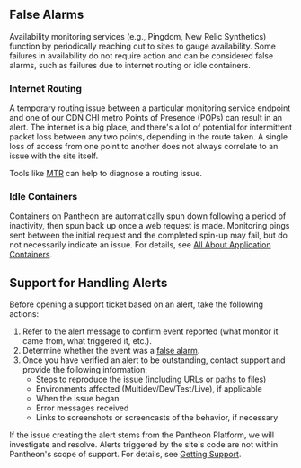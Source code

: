 ## False Alarms
Availability monitoring services (e.g., Pingdom, New Relic Synthetics) function by periodically reaching out to sites to gauge availability. Some failures in availability do not require action and can be considered false alarms, such as failures due to internet routing or idle containers.

### Internet Routing
A temporary routing issue between a particular monitoring service endpoint and one of our CDN CHI metro Points of Presence (POPs) can result in an alert. The internet is a big place, and there's a lot of potential for intermittent packet loss between any two points, depending in the route taken. A single loss of access from one point to another does not always correlate to an issue with the site itself.

Tools like [MTR](https://en.wikipedia.org/wiki/MTR_(software)) can help to diagnose a routing issue.

### Idle Containers
Containers on Pantheon are automatically spun down following a period of inactivity, then spun back up once a web request is made. Monitoring pings sent between the initial request and the completed spin-up may fail, but do not necessarily indicate an issue. For details, see [All About Application Containers](/application-containers/#idle-containers).

## Support for Handling Alerts
Before opening a support ticket based on an alert, take the following actions:

1. Refer to the alert message to confirm event reported (what monitor it came from, what triggered it, etc.).
1. Determine whether the event was a [false alarm](#false-alarms).
1. Once you have verified an alert to be outstanding, contact support and provide the following information:
    - Steps to reproduce the issue (including URLs or paths to files)
    - Environments affected (Multidev/Dev/Test/Live), if applicable
    - When the issue began
    - Error messages received
    - Links to screenshots or screencasts of the behavior, if necessary

  If the issue creating the alert stems from the Pantheon Platform, we will investigate and resolve. Alerts triggered by the site's code are not within Pantheon's scope of support. For details, see [Getting Support](/guides/support/#code).

